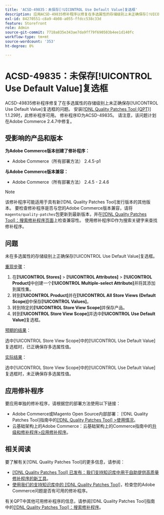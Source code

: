 ```yaml
---
title: 'ACSD-49835：未保存[!UICONTROL Use Default Value]复选框'
description: 应用ACSD-49835修补程序以修复在多选属性的存储级别上未正确保存[!UICONTROL Use Default Value]复选框的Adobe Commerce问题。
exl-id: 84270551-c8a9-4b08-a055-ffdcc538c33d
feature: Storefront
role: Admin
source-git-commit: 7718a835e343ae7da9ff79f690503b4ee1d140fc
workflow-type: tm+mt
source-wordcount: '353'
ht-degree: 0%

---
```


# ACSD-49835：未保存[!UICONTROL Use Default Value]复选框

ACSD-49835修补程序修复了在多选属性的存储级别上未正确保存[!UICONTROL Use Default Value]复选框的问题。 安装[[!DNL Quality Patches Tool (QPT)]](/help/announcements/adobe-commerce-announcements/magento-quality-patches-released-new-tool-to-self-serve-quality-patches.md) 1.1.29时，此修补程序可用。 修补程序ID为ACSD-49835。 请注意，该问题计划在Adobe Commerce 2.4.7中修复。

## 受影响的产品和版本

**为Adobe Commerce版本创建了修补程序：**

* Adobe Commerce（所有部署方法） 2.4.5-p1

**与Adobe Commerce版本兼容：**

* Adobe Commerce（所有部署方法） 2.4.5 - 2.4.6

>[!NOTE]
>
>该修补程序可能适用于具有新[!DNL Quality Patches Tool]发行版本的其他版本。 要检查修补程序是否与您的Adobe Commerce版本兼容，请将`magento/quality-patches`包更新到最新版本，并在[[!DNL Quality Patches Tool]：搜索修补程序页面](https://experienceleague.adobe.com/tools/commerce-quality-patches/index.html?lang=zh-Hans)上检查兼容性。 使用修补程序ID作为搜索关键字来查找修补程序。

## 问题

未在多选属性的存储级别上正确保存[!UICONTROL Use Default Value]复选框。

<u>重现步骤</u>：

1. 在&#x200B;**[!UICONTROL Stores]** > **[!UICONTROL Attributes]** > **[!UICONTROL Product]**&#x200B;中创建一个&#x200B;**[!UICONTROL Multiple-select Attribute]**&#x200B;并将其添加到属性集。
1. 转到&#x200B;**[!UICONTROL Product]**&#x200B;并在&#x200B;**[!UICONTROL All Store Views (Default Scope)]**&#x200B;中保存&#x200B;**[!UICONTROL Values]**。
1. 转到特定的&#x200B;**[!UICONTROL Store View Scope]**&#x200B;并保存产品。
1. 转到&#x200B;**[!UICONTROL Store View Scope]**&#x200B;并选中&#x200B;**[!UICONTROL Use Default Value]**&#x200B;复选框。

<u>预期的结果</u>：

选中[!UICONTROL Store View Scope]中的[!UICONTROL Use Default Value]复选框时，已正确保存多选属性值。

<u>实际结果</u>：

选中[!UICONTROL Store View Scope]中的[!UICONTROL Use Default Value]复选框时，未正确保存多选属性值。

## 应用修补程序

要应用单独的修补程序，请根据您的部署方法使用以下链接：

* Adobe Commerce或Magento Open Source内部部署： [!DNL Quality Patches Tool]指南中的[[!DNL Quality Patches Tool] >使用情况](https://experienceleague.adobe.com/docs/commerce-operations/tools/quality-patches-tool/usage.html?lang=zh-Hans)。
* 云基础架构上的Adobe Commerce：云基础架构上的Commerce指南中的[升级和修补程序>应用修补程序](https://experienceleague.adobe.com/docs/commerce-cloud-service/user-guide/develop/upgrade/apply-patches.html?lang=zh-Hans)。

## 相关阅读

要了解有关[!DNL Quality Patches Tool]的更多信息，请参阅：

* [[!DNL Quality Patches Tool] 已发布：我们支持知识库中用于自助提供高质量修补程序的新工具](/help/announcements/adobe-commerce-announcements/magento-quality-patches-released-new-tool-to-self-serve-quality-patches.md)。
* [使用我们的支持知识库中的 [!DNL Quality Patches Tool]](/help/support-tools/patches-available-in-qpt-tool/check-patch-for-magento-issue-with-magento-quality-patches.md)，检查您的Adobe Commerce问题是否有可用的修补程序。

有关QPT中其他可用修补程序的信息，请参阅[!DNL Quality Patches Tool]指南中的[[!DNL Quality Patches Tool]：搜索修补程序](https://experienceleague.adobe.com/tools/commerce-quality-patches/index.html?lang=zh-Hans)。
